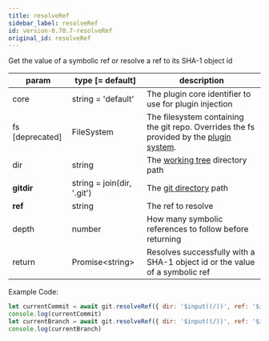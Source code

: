```yaml
---
title: resolveRef
sidebar_label: resolveRef
id: version-0.70.7-resolveRef
original_id: resolveRef
---
```


Get the value of a symbolic ref or resolve a ref to its SHA-1 object id

| param           | type [= default]           | description                                                                                               |
| --------------- | -------------------------- | --------------------------------------------------------------------------------------------------------- |
| core            | string = 'default'         | The plugin core identifier to use for plugin injection                                                    |
| fs [deprecated] | FileSystem                 | The filesystem containing the git repo. Overrides the fs provided by the [plugin system](./plugin_fs.md). |
| dir             | string                     | The [working tree](dir-vs-gitdir.md) directory path                                                       |
| **gitdir**      | string = join(dir, '.git') | The [git directory](dir-vs-gitdir.md) path                                                                |
| **ref**         | string                     | The ref to resolve                                                                                        |
| depth           | number                     | How many symbolic references to follow before returning                                                   |
| return          | Promise\<string\>          | Resolves successfully with a SHA-1 object id or the value of a symbolic ref                               |

Example Code:

```js live
let currentCommit = await git.resolveRef({ dir: '$input((/))', ref: '$input((HEAD))' })
console.log(currentCommit)
let currentBranch = await git.resolveRef({ dir: '$input((/))', ref: '$input((HEAD))', depth: $input((2)) })
console.log(currentBranch)
```

<script>
(function rewriteEditLink() {
  const el = document.querySelector('a.edit-page-link.button');
  if (el) {
    el.href = 'https://github.com/isomorphic-git/isomorphic-git/edit/master/src/commands/resolveRef.js';
  }
})();
</script>